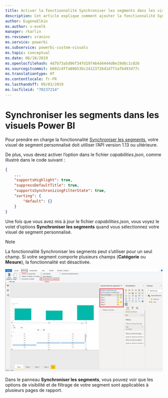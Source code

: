 ```yaml
---
title: Activer la fonctionnalité Synchroniser les segments dans les visuels Power BI
description: Cet article explique comment ajouter la fonctionnalité Synchroniser les segments aux visuels Power BI.
author: EugeneElkin
ms.author: v-evelk
manager: rkarlin
ms.reviewer: sranins
ms.service: powerbi
ms.subservice: powerbi-custom-visuals
ms.topic: conceptual
ms.date: 06/18/2019
ms.openlocfilehash: 4d7b73a5d06f34fd197464d4444d0e19d6c1c026
ms.sourcegitcommit: b602cdffa80653bc24123726d1d7f1afbd93d77c
ms.translationtype: HT
ms.contentlocale: fr-FR
ms.lasthandoff: 09/03/2019
ms.locfileid: "70237214"
---
```

# <a name="sync-slicers-in-power-bi-visuals"></a>Synchroniser les segments dans les visuels Power BI

Pour prendre en charge la fonctionnalité [Synchroniser les segments](https://docs.microsoft.com/power-bi/desktop-slicers), votre visuel de segment personnalisé doit utiliser l’API version 1.13 ou ultérieure.

De plus, vous devez activer l’option dans le fichier *capabilities.json*, comme illustré dans le code suivant :

```json
{
    ...
    "supportsHighlight": true,
    "suppressDefaultTitle": true,
    "supportsSynchronizingFilterState": true,
    "sorting": {
        "default": {}
    }
}
```

Une fois que vous avez mis à jour le fichier *capabilities.json*, vous voyez le volet d’options **Synchroniser les segments** quand vous sélectionnez votre visuel de segment personnalisé.

> [!NOTE]
> La fonctionnalité Synchroniser les segments peut s’utiliser pour un seul champ. Si votre segment comporte plusieurs champs (**Catégorie** ou **Mesure**), la fonctionnalité est désactivée.

![Le volet « Synchroniser les segments »](./media/sync-slicers-panel.png)

Dans le panneau **Synchroniser les segments**, vous pouvez voir que les options de visibilité et de filtrage de votre segment sont applicables à plusieurs pages de rapport.
